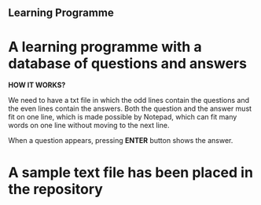 ## **Learning Programme**

# A learning programme with a database of questions and answers


**HOW IT WORKS?**

We need to have a txt file in which the odd lines contain the questions and the even lines contain the answers. Both the question and the answer must fit on one line, which is made possible by Notepad, which can fit many words on one line without moving to the next line. 

When a question appears, pressing **ENTER** button shows the answer.

# A sample text file has been placed in the repository

